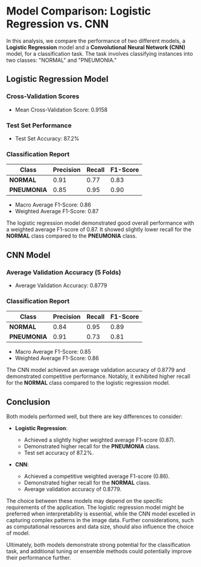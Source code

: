 # Model Comparison: Logistic Regression vs. CNN

In this analysis, we compare the performance of two different models, a **Logistic Regression** model and a **Convolutional Neural Network (CNN)** model, for a classification task. The task involves classifying instances into two classes: "NORMAL" and "PNEUMONIA."

## Logistic Regression Model

### Cross-Validation Scores
- Mean Cross-Validation Score: 0.9158

### Test Set Performance
- Test Set Accuracy: 87.2%

### Classification Report

| Class          | Precision | Recall | F1-Score |
| ---------------|-----------|--------|----------|
| **NORMAL**     | 0.91      | 0.77   | 0.83     |
| **PNEUMONIA**  | 0.85      | 0.95   | 0.90     |

- Macro Average F1-Score: 0.86
- Weighted Average F1-Score: 0.87

The logistic regression model demonstrated good overall performance with a weighted average F1-score of 0.87. It showed slightly lower recall for the **NORMAL** class compared to the **PNEUMONIA** class.

## CNN Model

### Average Validation Accuracy (5 Folds)
- Average Validation Accuracy: 0.8779

### Classification Report

| Class          | Precision | Recall | F1-Score |
| ---------------|-----------|--------|----------|
| **NORMAL**     | 0.84      | 0.95   | 0.89     |
| **PNEUMONIA**  | 0.91      | 0.73   | 0.81     |

- Macro Average F1-Score: 0.85
- Weighted Average F1-Score: 0.86

The CNN model achieved an average validation accuracy of 0.8779 and demonstrated competitive performance. Notably, it exhibited higher recall for the **NORMAL** class compared to the logistic regression model.

## Conclusion

Both models performed well, but there are key differences to consider:

- **Logistic Regression**:
  - Achieved a slightly higher weighted average F1-score (0.87).
  - Demonstrated higher recall for the **PNEUMONIA** class.
  - Test set accuracy of 87.2%.

- **CNN**:
  - Achieved a competitive weighted average F1-score (0.86).
  - Demonstrated higher recall for the **NORMAL** class.
  - Average validation accuracy of 0.8779.

The choice between these models may depend on the specific requirements of the application. The logistic regression model might be preferred when interpretability is essential, while the CNN model excelled in capturing complex patterns in the image data. Further considerations, such as computational resources and data size, should also influence the choice of model.

Ultimately, both models demonstrate strong potential for the classification task, and additional tuning or ensemble methods could potentially improve their performance further.

